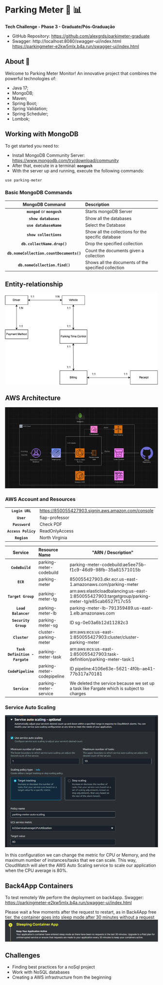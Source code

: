 # Parking Meter :car: :bar_chart:
**Tech Challenge - Phase 3 - Graduate/Pós-Graduação**

* GitHub Repository: https://github.com/alexgrds/parkimeter-graduate
* Swagger: http://localhost:8080/swagger-ui/index.html
           https://parkingmeter-e2kw5mlx.b4a.run/swagger-ui/index.html

## About :book:

Welcome to Parking Meter Monitor! An innovative project that combines the powerful technologies of:

* Java 17;
* MongoDB;
* Maven; 
* Spring Boot;
* Spring Validation;
* Spring Scheduler;
* Lombok;

## Working with MongoDB

To get started you need to:
* Install MongoDB Community Server: https://www.mongodb.com/try/download/community
* After that, execute in a terminal:  **`mongosh`**
* With the server up and running, execute the following commands:

```bash
use parking-meter
```


### Basic MongoDB Commands

|           **MongoDB Command**            | **Description**                                     |
|:----------------------------------------:|:----------------------------------------------------|
|      **`mongod`** or **`mongosh`**       | Starts mongoDB Server                               |
|           **`show databases`**           | Show all the databases                              |
|          **`use databaseName`**          | Select the Database                                 |
|          **`show collections`**          | Show all the collections for the specific database  |
|       **`db.collectName.drop()`**        | Drop the specified collection                       |
| **`db.nomeCollection.countDocuments()`** | Count the documents given a collection              |
|      **`db.nomeCollection.find()`**      | Shows all the documents of the specified collection |



## Entity-relationship

<img src="./Documents/Entities.png" alt="Entities" style="zoom: 100%;" />


## AWS Architecture

<img src="./Documents/AWSInfra.png" alt="Architecture" style="zoom: 100%;" />


### AWS Account and Resources

|                     |                                                    |
|:-------------------:|:---------------------------------------------------|
|   **`Login URL`**   | https://850055427903.signin.aws.amazon.com/console |
|     **`User`**      | fiap-professor                                     |
|   **`Password`**    | Check PDF                                          |
| **`Access Policy`** | ReadOnlyAccess                                     |
|    **`Region`**     | North Virginia                                     |





|           **Service**           | **Resource Name**          | "ARN / Description"                                                                               |
|:-------------------------------:|:---------------------------|---------------------------------------------------------------------------------------------------|
|         **`CodeBuild`**         | parking-meter-codebuild    | parking-meter-codebuild:ae5ee75b-f1c9-46d9-98fb-35a81571015b                                      |
|            **`ECR`**            | parking-meter              | 850055427903.dkr.ecr.us-east-1.amazonaws.com/parking-meter                                        |
|       **`Target Group`**        | parking-meter-tg           | arn:aws:elasticloadbalancing:us-east-1:850055427903:targetgroup/parking-meter-tg/e85cab6527f17c55 |
|       **`Load Balancer`**       | parking-meter-lb           | parking-meter-lb-791359489.us-east-1.elb.amazonaws.com                                            |
|      **`Security Group`**       | parking-meter-sg           | ID sg-0e03a6b12d11282c3                                                                           |
|          **`Cluster`**          | cluster-parking-meter      | arn:aws:ecs:us-east-1:850055427903:cluster/cluster-parking-meter                                  |
| **`Task Definition - Fargate`** | parking-meter-task         | arn:aws:ecs:us-east-1:850055427903:task-definition/parking-meter-task:1                           |
|       **`CodePipeline`**        | parking-meter-codepipeline | ID pipeline:4106e63e-5621-4f0b-ae41-77b317a70181                                                  |
|          **`Service`**          | parking-meter-service      | We deleted the service because we set up a task like Fargate which is subject to charges          |


### Service Auto Scaling

<img src="./Documents/service-auto-scaling.png" alt="Architecture" style="zoom: 100%;" />

In this configuration we can change the metric for CPU or Memory, and the maximum number of instances/tasks that we can scale. This way, CloudWatch will alert the AWS Auto Scaling service to scale our application when the CPU average is 80%.


## Back4App Containers
To test remotely We perform the deployment on back4app.
Swagger: https://parkingmeter-e2kw5mlx.b4a.run/swagger-ui/index.html

Please wait a few moments after the request to restart, as in Back4App free tier, the container goes into sleep mode after 30 minutes without a request
<img src="./Documents/SleepingContainer.png" alt="SleepingContainer" style="zoom: 100%;" />


## Challenges

* Finding best practices for a noSql project
* Work with NoSQL databases
* Creating a AWS infrastructure from the beginning
